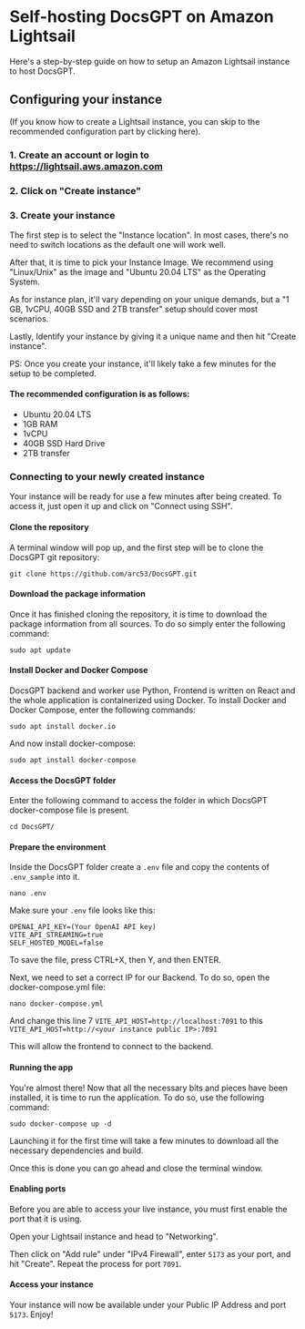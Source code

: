 # Self-hosting DocsGPT on Amazon Lightsail

Here's a step-by-step guide on how to setup an Amazon Lightsail instance to host DocsGPT.

## Configuring your instance

(If you know how to create a Lightsail instance, you can skip to the recommended configuration part by clicking here).

### 1. Create an account or login to https://lightsail.aws.amazon.com

### 2. Click on "Create instance"

### 3. Create your instance

The first step is to select the "Instance location". In most cases, there's no need to switch locations as the default one will work well.

After that, it is time to pick your Instance Image. We recommend using "Linux/Unix" as the image and "Ubuntu 20.04 LTS" as the Operating System.

As for instance plan, it'll vary depending on your unique demands, but a "1 GB, 1vCPU, 40GB SSD and 2TB transfer" setup should cover most scenarios.

Lastly, Identify your instance by giving it a unique name and then hit "Create instance".

PS: Once you create your instance, it'll likely take a few minutes for the setup to be completed.

#### The recommended configuration is as follows:

- Ubuntu 20.04 LTS
- 1GB RAM
- 1vCPU
- 40GB SSD Hard Drive
- 2TB transfer

### Connecting to your newly created instance

Your instance will be ready for use a few minutes after being created. To access it, just open it up and click on "Connect using SSH".

#### Clone the repository

A terminal window will pop up, and the first step will be to clone the DocsGPT git repository:

`git clone https://github.com/arc53/DocsGPT.git`

#### Download the package information

Once it has finished cloning the repository, it is time to download the package information from all sources. To do so simply enter the following command:

`sudo apt update`

#### Install Docker and Docker Compose

DocsGPT backend and worker use Python, Frontend is written on React and the whole application is containerized using Docker. To install Docker and Docker Compose, enter the following commands:

`sudo apt install docker.io`

And now install docker-compose:

`sudo apt install docker-compose`

#### Access the DocsGPT folder

Enter the following command to access the folder in which DocsGPT docker-compose file is present.

`cd DocsGPT/`

#### Prepare the environment

Inside the DocsGPT folder create a `.env` file and copy the contents of `.env_sample` into it.

`nano .env`

Make sure your `.env` file looks like this:

```
OPENAI_API_KEY=(Your OpenAI API key)
VITE_API_STREAMING=true
SELF_HOSTED_MODEL=false
```

To save the file, press CTRL+X, then Y, and then ENTER.

Next, we need to set a correct IP for our Backend. To do so, open the docker-compose.yml file:

`nano docker-compose.yml`

And change this line 7 `VITE_API_HOST=http://localhost:7091`
to this `VITE_API_HOST=http://<your instance public IP>:7091`

This will allow the frontend to connect to the backend.

#### Running the app

You're almost there! Now that all the necessary bits and pieces have been installed, it is time to run the application. To do so, use the following command:

`sudo docker-compose up -d`

Launching it for the first time will take a few minutes to download all the necessary dependencies and build.

Once this is done you can go ahead and close the terminal window.

#### Enabling ports 

Before you are able to access your live instance, you must first enable the port that it is using.

Open your Lightsail instance and head to "Networking".

Then click on "Add rule" under "IPv4 Firewall", enter `5173` as your port, and hit "Create". 
Repeat the process for port `7091`.

#### Access your instance

Your instance will now be available under your Public IP Address and port `5173`. Enjoy!

